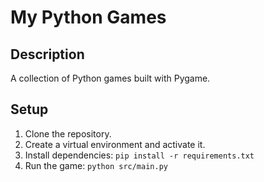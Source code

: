 # My Python Games

## Description
A collection of Python games built with Pygame.

## Setup
1. Clone the repository.
2. Create a virtual environment and activate it.
3. Install dependencies: `pip install -r requirements.txt`
4. Run the game: `python src/main.py`
